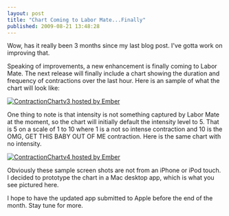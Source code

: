 ```yaml
---
layout: post
title: "Chart Coming to Labor Mate...Finally"
published: 2009-08-21 13:48:28
---
```

Wow, has it really been 3 months since my last blog post. I've gotta work on improving that. 

Speaking of improvements, a new enhancement is finally coming to Labor Mate. The next release will finally include a chart showing the duration and frequency of contractions over the last hour. Here is an sample of what the chart will look like: 

[![ContractionChartv3 hosted by Ember](http://emberapp.com/kirbyt/images/contractionchartv3/sizes/m.png)](http://emberapp.com/users/kirbyt/images/contractionchartv3)

One thing to note is that intensity is not something captured by Labor Mate at the moment, so the chart will initially default the intensity level to 5. That is 5 on a scale of 1 to 10 where 1 is a not so intense contraction and 10 is the OMG, GET THIS BABY OUT OF ME contraction. Here is the same chart with no intensity. 

[![ContractionChartv4 hosted by Ember](http://emberapp.com/kirbyt/images/contractionchartv4/sizes/m.png)](http://emberapp.com/users/kirbyt/images/contractionchartv4)

Obviously these sample screen shots are not from an iPhone or iPod touch. I decided to prototype the chart in a Mac desktop app, which is what you see pictured here. 

I hope to have the updated app submitted to Apple before the end of the month. Stay tune for more.
